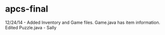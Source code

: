 apcs-final
==========
12/24/14 - Added Inventory and Game files. Game.java has item information. Edited Puzzle.java - Sally
